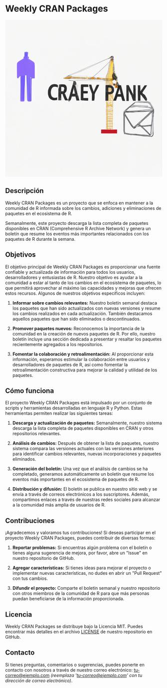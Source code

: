 # Weekly CRAN Packages

![Weekly CRAN Packages](images/logo_wcp.png) 

## Descripción

Weekly CRAN Packages es un proyecto que se enfoca en mantener a la comunidad de R informada sobre los cambios, adiciones y eliminaciones de paquetes en el ecosistema de R. 

Semanalmente, este proyecto descarga la lista completa de paquetes disponibles en CRAN (Comprehensive R Archive Network)  y  genera un boletín que resume los eventos más importantes relacionados con los paquetes de R durante la semana.

## Objetivos

El objetivo principal de Weekly CRAN Packages es proporcionar una fuente confiable y actualizada de información para todos los usuarios, desarrolladores y entusiastas de R. Nuestro objetivo es ayudar a la comunidad a estar al tanto de los cambios en el ecosistema de paquetes, lo que permitirá aprovechar al máximo las capacidades y mejoras que ofrecen estos recursos. Algunos de nuestros objetivos específicos incluyen:

1. **Informar sobre cambios relevantes:** Nuestro boletín semanal destaca los paquetes que han sido actualizados con nuevas versiones y resume los cambios realizados en cada actualización. También destacamos aquellos paquetes que han sido eliminados o descontinuados.

2. **Promover paquetes nuevos:** Reconocemos la importancia de la comunidad en la creación de nuevos paquetes de R. Por ello, nuestro boletín incluye una sección dedicada a presentar y resaltar los paquetes recientemente agregados a los repositorios.

3. **Fomentar la colaboración y retroalimentación:** Al proporcionar esta información, esperamos estimular la colaboración entre usuarios y desarrolladores de paquetes de R, así como fomentar la retroalimentación constructiva para mejorar la calidad y utilidad de los paquetes.

## Cómo funciona

El proyecto Weekly CRAN Packages está impulsado por un conjunto de scripts y herramientas desarrolladas en lenguaje R y Python. Estas herramientas permiten realizar las siguientes tareas:

1. **Descarga y actualización de paquetes:** Semanalmente, nuestro sistema descarga la lista completa de paquetes disponibles en CRAN y otros repositorios relevantes.

2. **Análisis de cambios:** Después de obtener la lista de paquetes, nuestro sistema compara las versiones actuales con las versiones anteriores para identificar cambios relevantes, nuevas incorporaciones y paquetes eliminados.

3. **Generación del boletín:** Una vez que el análisis de cambios se ha completado, generamos automáticamente un boletín que resume los eventos más importantes en el ecosistema de paquetes de R.

4. **Distribución y difusión:** El boletín se publica en nuestro sitio web y se envía a través de correos electrónicos a los suscriptores. Además, compartimos enlaces a través de nuestras redes sociales para alcanzar a la comunidad más amplia de usuarios de R.

## Contribuciones

¡Agradecemos y valoramos tus contribuciones! Si deseas participar en el proyecto Weekly CRAN Packages, puedes contribuir de diversas formas:

1. **Reportar problemas:** Si encuentras algún problema con el boletín o tienes alguna sugerencia de mejora, por favor, abre un "Issue" en nuestro repositorio de GitHub.

2. **Agregar características:** Si tienes ideas para mejorar el proyecto o implementar nuevas características, no dudes en abrir un "Pull Request" con tus cambios.

3. **Difundir el proyecto:** Comparte el boletín semanal y nuestro repositorio con otros miembros de la comunidad de R para que más personas puedan beneficiarse de la información proporcionada.

## Licencia

Weekly CRAN Packages se distribuye bajo la Licencia MIT. Puedes encontrar más detalles en el archivo [LICENSE](LICENSE) de nuestro repositorio en GitHub.

## Contacto

Si tienes preguntas, comentarios o sugerencias, puedes ponerte en contacto con nosotros a través de nuestro correo electrónico: tu-correo@ejemplo.com *(reemplaza 'tu-correo@ejemplo.com' con tu dirección de correo electrónico)*.
